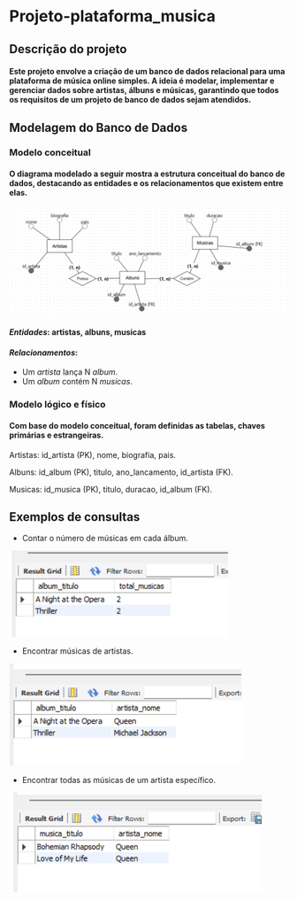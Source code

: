 # Projeto-plataforma_musica

## Descrição do projeto
#### Este projeto envolve a criação de um banco de dados relacional para uma plataforma de música online simples. A ideia é modelar, implementar e gerenciar dados sobre artistas, álbuns e músicas, garantindo que todos os requisitos de um projeto de banco de dados sejam atendidos.

## Modelagem do Banco de Dados

### Modelo conceitual

#### O diagrama modelado a seguir mostra a estrutura conceitual do banco de dados, destacando as entidades e os relacionamentos que existem entre elas.

![Modelo conceitual](./prints-consultas/modeloo_conceitual.png)
#### *Entidades*: artistas, albuns, musicas

#### *Relacionamentos*:
- Um *artista* lança N *album*.
- Um *album* contém N *musicas*.

### Modelo lógico e físico

#### Com base do modelo conceitual, foram definidas as tabelas, chaves primárias e estrangeiras.

Artistas: id_artista (PK), nome, biografia, pais.

Albuns: id_album (PK), titulo, ano_lancamento, id_artista (FK).

Musicas: id_musica (PK), titulo, duracao, id_album (FK).

## Exemplos de consultas
- Contar o número de músicas em cada álbum.

![Albuns](./prints-consultas/from_albunsa.png)

- Encontrar músicas de artistas. 

![Artista_titulo](./prints-consultas/select_a.titulo.png)

- Encontrar todas as músicas de um artista específico.

![Musica_titulo](./prints-consultas/select_m.titulo.png)

